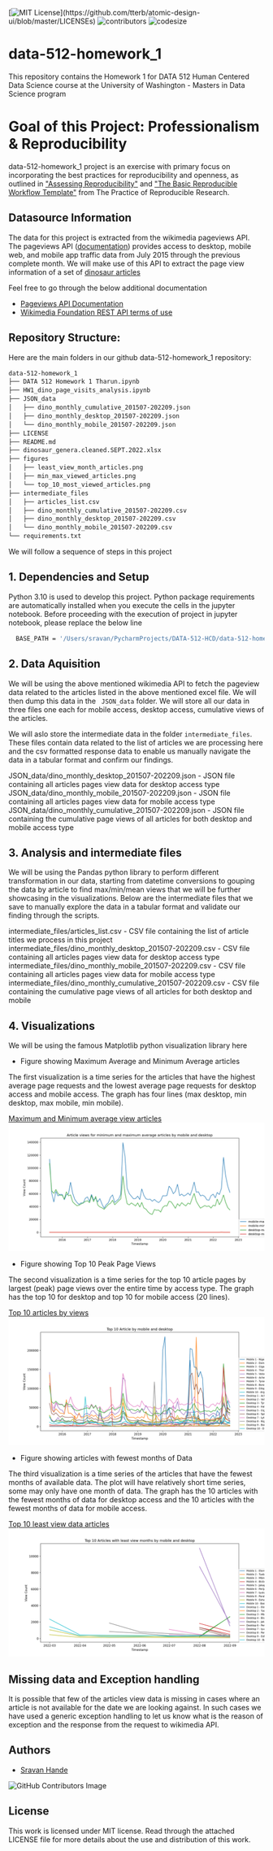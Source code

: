 [![MIT License](https://img.shields.io/apm/l/atomic-design-ui.svg?)](https://github.com/tterb/atomic-design-ui/blob/master/LICENSEs)
![contributors](https://img.shields.io/github/contributors/sravankr96/data-512-homework_1.svg)
![codesize](https://img.shields.io/github/languages/code-size/sravankr96/data-512-homework_1.svg) 

# data-512-homework_1

This repository contains the Homework 1 for DATA 512 Human Centered Data Science course at the University of Washington - Masters in Data Science program

# Goal of this Project: Professionalism & Reproducibility

data-512-homework_1 project is an exercise with primary focus on incorporating the best practices for reproducibility and openness, as outlined in ["Assessing Reproducibility"](http://www.practicereproducibleresearch.org/core-chapters/2-assessment.html) and ["The Basic Reproducible Workflow Template"](http://www.practicereproducibleresearch.org/core-chapters/3-basic.html) from The Practice of Reproducible Research.

## Datasource Information

The data for this project is extracted from the wikimedia pageviews API. The pageviews API ([documentation](https://wikimedia.org/api/rest_v1/#!/Pageviews_data/get_metrics_pageviews_aggregate_project_access_agent_granularity_start_end)) provides access to desktop, mobile web, and mobile app traffic data from July 2015 through the previous complete month. We will make use of this API to extract the page view information of a set of [dinosaur articles](https://docs.google.com/spreadsheets/d/1zfBNKsuWOFVFTOGK8qnTr2DmHkYK4mAACBKk1sHLt_k/edit?usp=sharing)

Feel free to go through the below additional documentation
- [Pageviews API Documentation](https://wikitech.wikimedia.org/wiki/Analytics/AQS/Pageviews)
- [Wikimedia Foundation REST API terms of use](https://www.mediawiki.org/wiki/REST_API#Terms_and_conditions)


## Repository Structure:
Here are the main folders in our github data-512-homework_1 repository:
```bash
data-512-homework_1
├── DATA 512 Homework 1 Tharun.ipynb
├── HW1_dino_page_visits_analysis.ipynb
├── JSON_data
│   ├── dino_monthly_cumulative_201507-202209.json
│   ├── dino_monthly_desktop_201507-202209.json
│   └── dino_monthly_mobile_201507-202209.json
├── LICENSE
├── README.md
├── dinosaur_genera.cleaned.SEPT.2022.xlsx
├── figures
│   ├── least_view_month_articles.png
│   ├── min_max_viewed_articles.png
│   └── top_10_most_viewed_articles.png
├── intermediate_files
│   ├── articles_list.csv
│   ├── dino_monthly_cumulative_201507-202209.csv
│   ├── dino_monthly_desktop_201507-202209.csv
│   └── dino_monthly_mobile_201507-202209.csv
└── requirements.txt
```

We will follow a sequence of steps in this project

## 1. Dependencies and Setup

Python 3.10 is used to develop this project. Python package requirements are automatically installed when you execute the cells in the jupyter notebook.
Before proceeding with the execution of project in jupyter notebook, please replace the below line
```bash
  BASE_PATH = '/Users/sravan/PycharmProjects/DATA-512-HCD/data-512-homework_1'
```

## 2. Data Aquisition

We will be using the above mentioned wikimedia API to fetch the pageview data related to the articles listed in the above mentioned excel file. We will then dump this data in the ``` JSON_data``` folder. We will store all our data in three files one each for mobile access, desktop access, cumulative views of the articles.

We will aslo store the intermediate data in the folder ```intermediate_files```. These files contain data related to the list of articles we are processing here and the csv formatted response data to enable us manually navigate the data in a tabular format and confirm our findings. 

JSON_data/dino_monthly_desktop_201507-202209.json - JSON file containing all articles pages view data for desktop access type
JSON_data/dino_monthly_mobile_201507-202209.json - JSON file containing all articles pages view data for mobile access type
JSON_data/dino_monthly_cumulative_201507-202209.json - JSON file containing the cumulative page views of all articles for both desktop and mobile access type

## 3. Analysis and intermediate files

We will be using the Pandas python library to perform different transformation in our data, starting from datetime conversions to gouping the data by article to find max/min/mean views that we will be further showcasing in the visualizations. Below are the intermediate files that we save to manually explore the data in a tabular format and validate our finding through the scripts.

intermediate_files/articles_list.csv - CSV file containing the list of article titles we process in this project
intermediate_files/dino_monthly_desktop_201507-202209.csv - CSV file containing all articles pages view data for desktop access type
intermediate_files/dino_monthly_mobile_201507-202209.csv - CSV file containing all articles pages view data for mobile access type
intermediate_files/dino_monthly_cumulative_201507-202209.csv - CSV file containing the cumulative page views of all articles for both desktop and mobile 

## 4. Visualizations

We will be using the famous Matplotlib python visualization library here

- Figure showing Maximum Average and Minimum Average articles

The first visualization is a time series for the articles that have the highest average page requests and the lowest average page requests for desktop access and mobile access. The graph has four lines (max desktop, min desktop, max mobile, min mobile).

[Maximum and Minimum average view articles](https://github.com/sravankr96/data-512-homework_1/blob/main/figures/min_max_viewed_articles.png)
![Alt text](https://github.com/sravankr96/data-512-homework_1/blob/main/figures/min_max_viewed_articles.png "Articles with fewest Months of Data")

- Figure showing Top 10 Peak Page Views

The second visualization is a time series for the top 10 article pages by largest (peak) page views over the entire time by access type. The graph has the top 10 for desktop and top 10 for mobile access (20 lines).

[Top 10 articles by views](https://github.com/sravankr96/data-512-homework_1/blob/main/figures/top_10_most_viewed_articles.png)
![Alt text](https://github.com/sravankr96/data-512-homework_1/blob/main/figures/top_10_most_viewed_articles.png "ML Pipeline Hyperparameter Diagram")

- Figure showing articles with fewest months of Data

The third visualization is a time series of the articles that have the fewest months of available data. The plot will have relatively short time series, some may only have one month of data. The graph has the 10 articles with the fewest months of data for desktop access and the 10 articles with the fewest months of data for mobile access.

[Top 10 least view data articles](https://github.com/sravankr96/data-512-homework_1/blob/main/figures/least_view_month_articles.png)
![Alt text](https://github.com/sravankr96/data-512-homework_1/blob/main/figures/least_view_month_articles.png "Articles with fewest Months of Data")

## Missing data and Exception handling

It is possible that few of the articles view data is missing in cases where an article is not available for the date we are looking against. In such cases we have used a generic exception handling to let us know what is the reason of exception and the response from the request to wikimedia API.

## Authors
- [Sravan Hande](https://github.com/sravankr96)

![GitHub Contributors Image](https://contrib.rocks/image?repo=sravankr96/data-512-homework_1)

## License
This work is licensed under MIT license. Read through the attached LICENSE file for more details about the use and distribution of this work.
